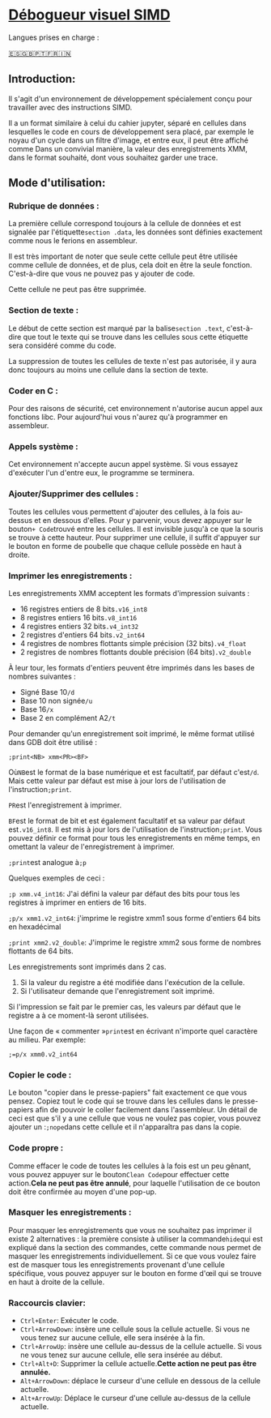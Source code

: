 # [Débogueur visuel SIMD](http://jpmiceli.com.ar/)

Langues prises en charge :

[🇪🇸](./../README.md)[🇬🇧](./README.en.md)[🇵🇹](./README.pt.md)[🇫🇷](./README.fr.md)[🇮🇳](./README.hi.md)

## Introduction:

Il s'agit d'un environnement de développement spécialement conçu pour travailler avec des instructions SIMD.

Il a un format similaire à celui du cahier jupyter, séparé en cellules dans lesquelles le code en cours de développement sera placé, par exemple le noyau d'un cycle dans un filtre d'image, et entre eux, il peut être affiché comme Dans un convivial manière, la valeur des enregistrements XMM, dans le format souhaité, dont vous souhaitez garder une trace.

## Mode d'utilisation:

### Rubrique de données :

La première cellule correspond toujours à la cellule de données et est signalée par l'étiquette`section .data`, les données sont définies exactement comme nous le ferions en assembleur.

Il est très important de noter que seule cette cellule peut être utilisée comme cellule de données, et de plus, cela doit en être la seule fonction. C'est-à-dire que vous ne pouvez pas y ajouter de code.

Cette cellule ne peut pas être supprimée.

### Section de texte :

Le début de cette section est marqué par la balise`section .text`, c'est-à-dire que tout le texte qui se trouve dans les cellules sous cette étiquette sera considéré comme du code.

La suppression de toutes les cellules de texte n'est pas autorisée, il y aura donc toujours au moins une cellule dans la section de texte.

### Coder en C :

Pour des raisons de sécurité, cet environnement n'autorise aucun appel aux fonctions libc. Pour aujourd'hui vous n'aurez qu'à programmer en assembleur.

### Appels système :

Cet environnement n'accepte aucun appel système. Si vous essayez d'exécuter l'un d'entre eux, le programme se terminera.

### Ajouter/Supprimer des cellules :

Toutes les cellules vous permettent d'ajouter des cellules, à la fois au-dessus et en dessous d'elles. Pour y parvenir, vous devez appuyer sur le bouton`+ Code`trouvé entre les cellules. Il est invisible jusqu'à ce que la souris se trouve à cette hauteur.
Pour supprimer une cellule, il suffit d'appuyer sur le bouton en forme de poubelle que chaque cellule possède en haut à droite.

### Imprimer les enregistrements :

Les enregistrements XMM acceptent les formats d'impression suivants :

-   16 registres entiers de 8 bits`.v16_int8`
-   8 registres entiers 16 bits`.v8_int16`
-   4 registres entiers 32 bits`.v4_int32`
-   2 registres d'entiers 64 bits`.v2_int64`
-   4 registres de nombres flottants simple précision (32 bits)`.v4_float`
-   2 registres de nombres flottants double précision (64 bits)`.v2_double`

À leur tour, les formats d'entiers peuvent être imprimés dans les bases de nombres suivantes :

-   Signé Base 10`/d`
-   Base 10 non signée`/u`
-   Base 16`/x`
-   Base 2 en complément A2`/t`

Pour demander qu'un enregistrement soit imprimé, le même format utilisé dans GDB doit être utilisé :

`;print<NB> xmm<PR><BF>`

Où`NB`est le format de la base numérique et est facultatif, par défaut c'est`/d`. Mais cette valeur par défaut est mise à jour lors de l'utilisation de l'instruction`;print`.

`PR`est l'enregistrement à imprimer.

`BF`est le format de bit et est également facultatif et sa valeur par défaut est`.v16_int8`. Il est mis à jour lors de l'utilisation de l'instruction`;print`. Vous pouvez définir ce format pour tous les enregistrements en même temps, en omettant la valeur de l'enregistrement à imprimer.

`;print`est analogue à`;p`

Quelques exemples de ceci :

`;p xmm.v4_int16`: J'ai défini la valeur par défaut des bits pour tous les registres à imprimer en entiers de 16 bits.

`;p/x xmm1.v2_int64`: j'imprime le registre xmm1 sous forme d'entiers 64 bits en hexadécimal

`;print xmm2.v2_double`: J'imprime le registre xmm2 sous forme de nombres flottants de 64 bits.

Les enregistrements sont imprimés dans 2 cas.

1) Si la valeur du registre a été modifiée dans l'exécution de la cellule.
2) Si l'utilisateur demande que l'enregistrement soit imprimé.

Si l'impression se fait par le premier cas, les valeurs par défaut que le registre a à ce moment-là seront utilisées.

Une façon de « commenter »`print`est en écrivant n'importe quel caractère au milieu. Par exemple:

`;=p/x xmm0.v2_int64`

### Copier le code :

Le bouton "copier dans le presse-papiers" fait exactement ce que vous pensez. Copiez tout le code qui se trouve dans les cellules dans le presse-papiers afin de pouvoir le coller facilement dans l'assembleur. Un détail de ceci est que s'il y a une cellule que vous ne voulez pas copier, vous pouvez ajouter un :`;nope`dans cette cellule et il n'apparaîtra pas dans la copie.

### Code propre :

Comme effacer le code de toutes les cellules à la fois est un peu gênant, vous pouvez appuyer sur le bouton`Clean Code`pour effectuer cette action.**Cela ne peut pas être annulé**, pour laquelle l'utilisation de ce bouton doit être confirmée au moyen d'une pop-up.

### Masquer les enregistrements :

Pour masquer les enregistrements que vous ne souhaitez pas imprimer il existe 2 alternatives : la première consiste à utiliser la commande`hide`qui est expliqué dans la section des commandes, cette commande nous permet de masquer les enregistrements individuellement. Si ce que vous voulez faire est de masquer tous les enregistrements provenant d'une cellule spécifique, vous pouvez appuyer sur le bouton en forme d'œil qui se trouve en haut à droite de la cellule.

### Raccourcis clavier:

-   `Ctrl+Enter`: Exécuter le code.
-   `Ctrl+ArrowDown`: insère une cellule sous la cellule actuelle. Si vous ne vous tenez sur aucune cellule, elle sera insérée à la fin.
-   `Ctrl+ArrowUp`: insère une cellule au-dessus de la cellule actuelle. Si vous ne vous tenez sur aucune cellule, elle sera insérée au début.
-   `Ctrl+Alt+D`: Supprimer la cellule actuelle.**Cette action ne peut pas être annulée.**
-   `Alt+ArrowDown`: déplace le curseur d'une cellule en dessous de la cellule actuelle.
-   `Alt+ArrowUp`: Déplace le curseur d'une cellule au-dessus de la cellule actuelle.
